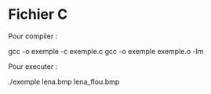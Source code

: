 # Fichier C

Pour compiler : 

gcc -o exemple -c exemple.c
gcc -o exemple exemple.o -lm

Pour executer :

./exemple lena.bmp lena_flou.bmp

